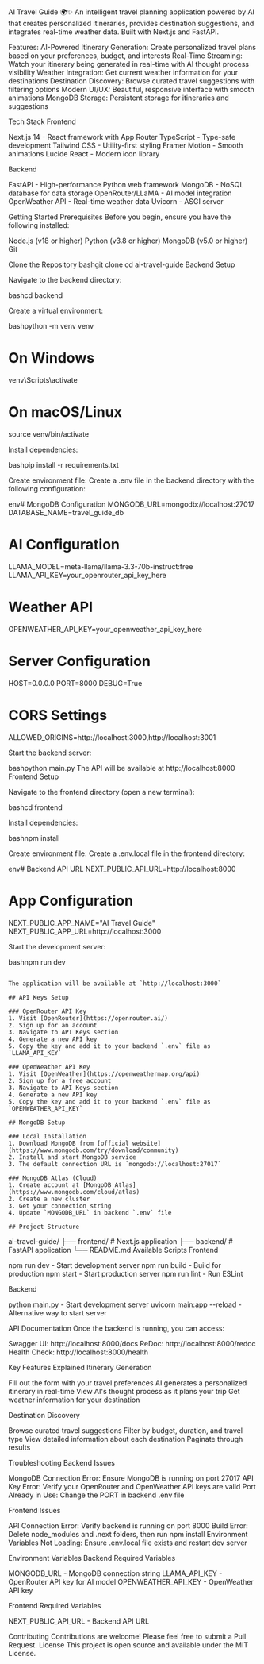 AI Travel Guide 🌍✨
An intelligent travel planning application powered by AI that creates personalized itineraries, provides destination suggestions, and integrates real-time weather data. Built with Next.js and FastAPI.

Features:
AI-Powered Itinerary Generation: Create personalized travel plans based on your preferences, budget, and interests
Real-Time Streaming: Watch your itinerary being generated in real-time with AI thought process visibility
Weather Integration: Get current weather information for your destinations
Destination Discovery: Browse curated travel suggestions with filtering options
Modern UI/UX: Beautiful, responsive interface with smooth animations
MongoDB Storage: Persistent storage for itineraries and suggestions

Tech Stack
Frontend

Next.js 14 - React framework with App Router
TypeScript - Type-safe development
Tailwind CSS - Utility-first styling
Framer Motion - Smooth animations
Lucide React - Modern icon library

Backend

FastAPI - High-performance Python web framework
MongoDB - NoSQL database for data storage
OpenRouter/LLaMA - AI model integration
OpenWeather API - Real-time weather data
Uvicorn - ASGI server

Getting Started
Prerequisites
Before you begin, ensure you have the following installed:

Node.js (v18 or higher)
Python (v3.8 or higher)
MongoDB (v5.0 or higher)
Git

Clone the Repository
bashgit clone <repository-url>
cd ai-travel-guide
Backend Setup

Navigate to the backend directory:

bashcd backend

Create a virtual environment:

bashpython -m venv venv

# On Windows
venv\Scripts\activate

# On macOS/Linux
source venv/bin/activate

Install dependencies:

bashpip install -r requirements.txt

Create environment file:
Create a .env file in the backend directory with the following configuration:

env# MongoDB Configuration
MONGODB_URL=mongodb://localhost:27017
DATABASE_NAME=travel_guide_db

# AI Configuration
LLAMA_MODEL=meta-llama/llama-3.3-70b-instruct:free
LLAMA_API_KEY=your_openrouter_api_key_here

# Weather API
OPENWEATHER_API_KEY=your_openweather_api_key_here

# Server Configuration
HOST=0.0.0.0
PORT=8000
DEBUG=True

# CORS Settings
ALLOWED_ORIGINS=http://localhost:3000,http://localhost:3001

Start the backend server:

bashpython main.py
The API will be available at http://localhost:8000
Frontend Setup

Navigate to the frontend directory (open a new terminal):

bashcd frontend

Install dependencies:

bashnpm install

Create environment file:
Create a .env.local file in the frontend directory:

env# Backend API URL
NEXT_PUBLIC_API_URL=http://localhost:8000

# App Configuration
NEXT_PUBLIC_APP_NAME="AI Travel Guide"
NEXT_PUBLIC_APP_URL=http://localhost:3000

Start the development server:

bashnpm run dev
```

The application will be available at `http://localhost:3000`

## API Keys Setup

### OpenRouter API Key
1. Visit [OpenRouter](https://openrouter.ai/)
2. Sign up for an account
3. Navigate to API Keys section
4. Generate a new API key
5. Copy the key and add it to your backend `.env` file as `LLAMA_API_KEY`

### OpenWeather API Key
1. Visit [OpenWeather](https://openweathermap.org/api)
2. Sign up for a free account
3. Navigate to API Keys section
4. Generate a new API key
5. Copy the key and add it to your backend `.env` file as `OPENWEATHER_API_KEY`

## MongoDB Setup

### Local Installation
1. Download MongoDB from [official website](https://www.mongodb.com/try/download/community)
2. Install and start MongoDB service
3. The default connection URL is `mongodb://localhost:27017`

### MongoDB Atlas (Cloud)
1. Create account at [MongoDB Atlas](https://www.mongodb.com/cloud/atlas)
2. Create a new cluster
3. Get your connection string
4. Update `MONGODB_URL` in backend `.env` file

## Project Structure
```
ai-travel-guide/
├── frontend/          # Next.js application
├── backend/           # FastAPI application
└── README.md
Available Scripts
Frontend

npm run dev - Start development server
npm run build - Build for production
npm start - Start production server
npm run lint - Run ESLint

Backend

python main.py - Start development server
uvicorn main:app --reload - Alternative way to start server

API Documentation
Once the backend is running, you can access:

Swagger UI: http://localhost:8000/docs
ReDoc: http://localhost:8000/redoc
Health Check: http://localhost:8000/health

Key Features Explained
Itinerary Generation

Fill out the form with your travel preferences
AI generates a personalized itinerary in real-time
View AI's thought process as it plans your trip
Get weather information for your destination

Destination Discovery

Browse curated travel suggestions
Filter by budget, duration, and travel type
View detailed information about each destination
Paginate through results

Troubleshooting
Backend Issues

MongoDB Connection Error: Ensure MongoDB is running on port 27017
API Key Error: Verify your OpenRouter and OpenWeather API keys are valid
Port Already in Use: Change the PORT in backend .env file

Frontend Issues

API Connection Error: Verify backend is running on port 8000
Build Error: Delete node_modules and .next folders, then run npm install
Environment Variables Not Loading: Ensure .env.local file exists and restart dev server

Environment Variables
Backend Required Variables

MONGODB_URL - MongoDB connection string
LLAMA_API_KEY - OpenRouter API key for AI model
OPENWEATHER_API_KEY - OpenWeather API key

Frontend Required Variables

NEXT_PUBLIC_API_URL - Backend API URL

Contributing
Contributions are welcome! Please feel free to submit a Pull Request.
License
This project is open source and available under the MIT License.